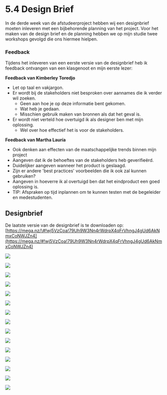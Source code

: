 # 5.4 Design Brief

In de derde week van de afstudeerproject hebben wij een designbrief moeten inleveren met een bijbehorende planning van het project. Voor het maken van de design brief en de planning hebben we op mijn studie twee workshops gevolgd die ons hiermee hielpen. 

### Feedback 

Tijdens het inleveren van een eerste versie van de designbrief heb ik feedback ontvangen van een klasgenoot en mijn eerste lezer:

**Feedback van Kimberley Toredjo**

* Let op taal en vakjargon.
* Er wordt bij de stakeholders niet besproken over aannames die ik verder wil zoeken.
  * Geen aan hoe je op deze informatie bent gekomen.
  * Wat heb je gedaan.
  * Misschien gebruik maken van bronnen als dat het geval is.
* Er wordt niet verteld hoe overtuigd ik als designer ben met mijn oplossing.
  * Wel over hoe effectief het is voor de stakeholders.

**Feedback van Martha Lauría**

* Ook denken aan effecten van de maatschappelijke trends binnen mijn project
* Aangeven dat ik de behoeftes van de stakeholders heb geverifieërd.
* Duidelijker aangeven wanneer het product is geslaagd.
* Zijn er andere 'best practices' voorbeelden die ik ook zal kunnen gebruiken?
* Aangeven in hoeverre ik al overtuigd ben dat het eindproduct een goed oplossing is.
* TIP: Afspraken op tijd inplannen om te kunnen testen met de begeleider en medestudenten.

## Designbrief

De laatste versie van de designbrief is te downloaden op:   
[https://mega.nz/\#!wj5VzCoa!79Uh9W3Nn4rWdrpX4qFrVhngJ4gUd6AkNmxCoNWJZn4](https://mega.nz/#!wj5VzCoa!79Uh9W3Nn4rWdrpX4qFrVhngJ4gUd6AkNmxCoNWJZn4)

![](../.gitbook/assets/designbrief_luisabragadossantos_versie2-01.jpg)

![](../.gitbook/assets/designbrief_luisabragadossantos_versie2-02.jpg)

![](../.gitbook/assets/designbrief_luisabragadossantos_versie2-03.jpg)

![](../.gitbook/assets/designbrief_luisabragadossantos_versie2-04.jpg)

![](../.gitbook/assets/designbrief_luisabragadossantos_versie2-05.jpg)

![](../.gitbook/assets/designbrief_luisabragadossantos_versie2-06.jpg)

![](../.gitbook/assets/designbrief_luisabragadossantos_versie2-07.jpg)

![](../.gitbook/assets/designbrief_luisabragadossantos_versie2-08.jpg)

![](../.gitbook/assets/designbrief_luisabragadossantos_versie2-09.jpg)

![](../.gitbook/assets/designbrief_luisabragadossantos_versie2-10.jpg)

![](../.gitbook/assets/designbrief_luisabragadossantos_versie2-11.jpg)

![](../.gitbook/assets/designbrief_luisabragadossantos_versie2-12.jpg)

![](../.gitbook/assets/designbrief_luisabragadossantos_versie2-13.jpg)

![](../.gitbook/assets/designbrief_luisabragadossantos_versie2-14.jpg)

![](../.gitbook/assets/designbrief_luisabragadossantos_versie2-15.jpg)

